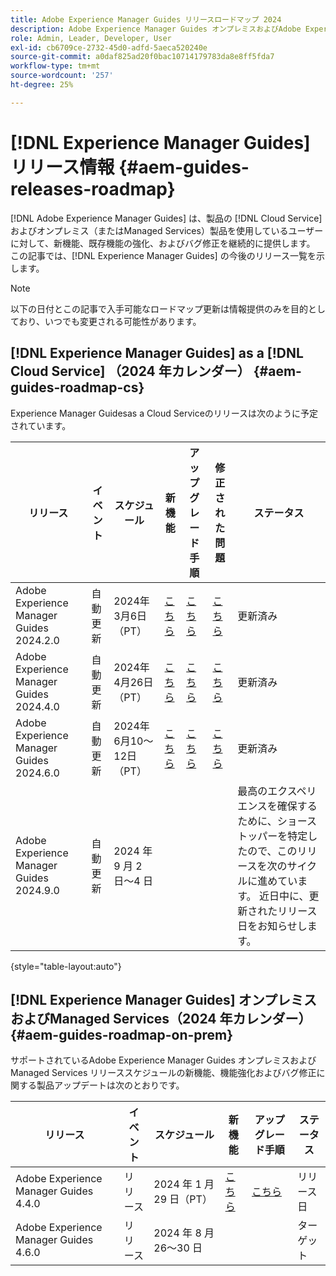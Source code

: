 ```yaml
---
title: Adobe Experience Manager Guides リリースロードマップ 2024
description: Adobe Experience Manager Guides オンプレミスおよびAdobe Experience Manager Guidesas a Cloud Serviceのライブリリースおよび今後のリリースについて説明します
role: Admin, Leader, Developer, User
exl-id: cb6709ce-2732-45d0-adfd-5aeca520240e
source-git-commit: a0daf825ad20f0bac10714179783da8e8ff5fda7
workflow-type: tm+mt
source-wordcount: '257'
ht-degree: 25%

---
```


# [!DNL Experience Manager Guides] リリース情報 {#aem-guides-releases-roadmap}

[!DNL Adobe Experience Manager Guides] は、製品の [!DNL Cloud Service] およびオンプレミス（またはManaged Services）製品を使用しているユーザーに対して、新機能、既存機能の強化、およびバグ修正を継続的に提供します。 この記事では、[!DNL Experience Manager Guides] の今後のリリース一覧を示します。

>[!NOTE]
>
>以下の日付とこの記事で入手可能なロードマップ更新は情報提供のみを目的としており、いつでも変更される可能性があります。

## [!DNL Experience Manager Guides] as a [!DNL Cloud Service] （2024 年カレンダー） {#aem-guides-roadmap-cs}

Experience Manager Guidesas a Cloud Serviceのリリースは次のように予定されています。

| リリース | イベント | スケジュール | 新機能 | アップグレード手順 | 修正された問題 | ステータス |
|---|---|---|---|---|---|---|
| Adobe Experience Manager Guides 2024.2.0 | 自動更新 | 2024年3月6日（PT） | [ こちら ](whats-new-2024-2-0.md) | [ こちら ](upgrade-instructions-2024-2-0.md) | [ こちら ](fixed-issues-2024-2-0.md) | 更新済み |
| Adobe Experience Manager Guides 2024.4.0 | 自動更新 | 2024年4月26日（PT） | [ こちら ](whats-new-2024-04-0.md) | [ こちら ](upgrade-instructions-2024-04-0.md) | [ こちら ](fixed-issues-2024-04-0.md) | 更新済み |
| Adobe Experience Manager Guides 2024.6.0 | 自動更新 | 2024年6月10～12日（PT） | [ こちら ](whats-new-2024-06-0.md) | [ こちら ](upgrade-instructions-2024-06-0.md) | [ こちら ](fixed-issues-2024-06-0.md) | 更新済み |
| Adobe Experience Manager Guides 2024.9.0 | 自動更新 | 2024 年 9 月 2 日～4 日 |  |  |  | 最高のエクスペリエンスを確保するために、ショーストッパーを特定したので、このリリースを次のサイクルに進めています。 近日中に、更新されたリリース日をお知らせします。 |

{style="table-layout:auto"}

## [!DNL Experience Manager Guides] オンプレミスおよびManaged Services（2024 年カレンダー） {#aem-guides-roadmap-on-prem}

サポートされているAdobe Experience Manager Guides オンプレミスおよびManaged Services リリーススケジュールの新機能、機能強化およびバグ修正に関する製品アップデートは次のとおりです。

| リリース | イベント | スケジュール | 新機能 | アップグレード手順 | ステータス |
|---|---|---|---|---|---|
| Adobe Experience Manager Guides 4.4.0 | リリース | 2024 年 1 月 29 日（PT） | [ こちら ](whats-new-4-4.md) | [ こちら ](upgrade-instructions-4-4.md) | リリース日 |
| Adobe Experience Manager Guides 4.6.0 | リリース | 2024 年 8 月 26～30 日 |  |  | ターゲット |
